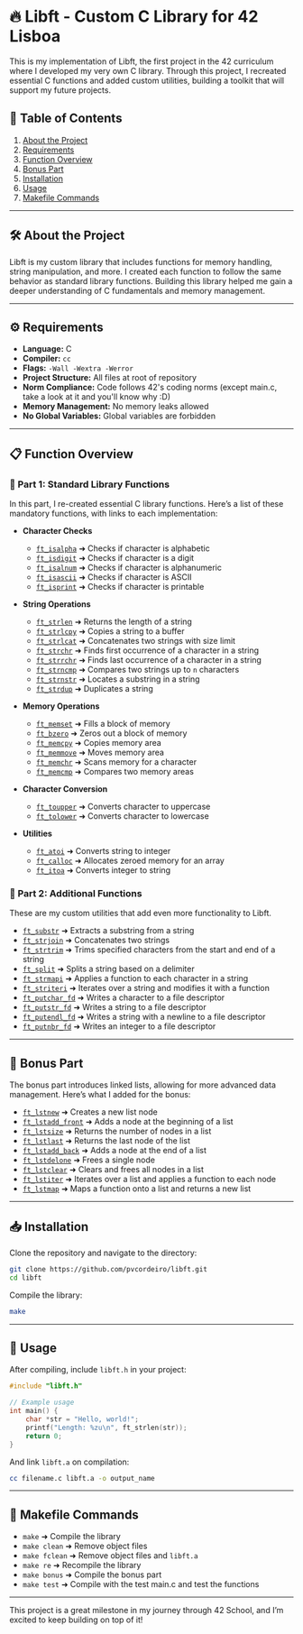 # 🔥 Libft - Custom C Library for 42 Lisboa

This is my implementation of Libft, the first project in the 42 curriculum where I developed my very own C library. Through this project, I recreated essential C functions and added custom utilities, building a toolkit that will support my future projects.

## 📑 Table of Contents
1. [About the Project](#-about-the-project)
2. [Requirements](#-requirements)
3. [Function Overview](#-function-overview)
4. [Bonus Part](#-bonus-part)
5. [Installation](#-installation)
6. [Usage](#-usage)
7. [Makefile Commands](#-makefile-commands)

---

## 🛠️ About the Project

Libft is my custom library that includes functions for memory handling, string manipulation, and more. I created each function to follow the same behavior as standard library functions. Building this library helped me gain a deeper understanding of C fundamentals and memory management.

---

## ⚙️ Requirements

- **Language:** C
- **Compiler:** `cc`
- **Flags:** `-Wall -Wextra -Werror`
- **Project Structure:** All files at root of repository
- **Norm Compliance:** Code follows 42's coding norms (except main.c, take a look at it and you'll know why :D)
- **Memory Management:** No memory leaks allowed
- **No Global Variables:** Global variables are forbidden

---

## 📋 Function Overview

### 🔹 Part 1: Standard Library Functions

In this part, I re-created essential C library functions. Here’s a list of these mandatory functions, with links to each implementation:

- **Character Checks**
  - [`ft_isalpha`](./ft_isalpha.c) ➜ Checks if character is alphabetic
  - [`ft_isdigit`](./ft_isdigit.c) ➜ Checks if character is a digit
  - [`ft_isalnum`](./ft_isalnum.c) ➜ Checks if character is alphanumeric
  - [`ft_isascii`](./ft_isascii.c) ➜ Checks if character is ASCII
  - [`ft_isprint`](./ft_isprint.c) ➜ Checks if character is printable

- **String Operations**
  - [`ft_strlen`](./ft_strlen.c) ➜ Returns the length of a string
  - [`ft_strlcpy`](./ft_strlcpy.c) ➜ Copies a string to a buffer
  - [`ft_strlcat`](./ft_strlcat.c) ➜ Concatenates two strings with size limit
  - [`ft_strchr`](./ft_strchr.c) ➜ Finds first occurrence of a character in a string
  - [`ft_strrchr`](./ft_strrchr.c) ➜ Finds last occurrence of a character in a string
  - [`ft_strncmp`](./ft_strncmp.c) ➜ Compares two strings up to `n` characters
  - [`ft_strnstr`](./ft_strnstr.c) ➜ Locates a substring in a string
  - [`ft_strdup`](./ft_strdup.c) ➜ Duplicates a string

- **Memory Operations**
  - [`ft_memset`](./ft_memset.c) ➜ Fills a block of memory
  - [`ft_bzero`](./ft_bzero.c) ➜ Zeros out a block of memory
  - [`ft_memcpy`](./ft_memcpy.c) ➜ Copies memory area
  - [`ft_memmove`](./ft_memmove.c) ➜ Moves memory area
  - [`ft_memchr`](./ft_memchr.c) ➜ Scans memory for a character
  - [`ft_memcmp`](./ft_memcmp.c) ➜ Compares two memory areas

- **Character Conversion**
  - [`ft_toupper`](./ft_toupper.c) ➜ Converts character to uppercase
  - [`ft_tolower`](./ft_tolower.c) ➜ Converts character to lowercase

- **Utilities**
  - [`ft_atoi`](./ft_atoi.c) ➜ Converts string to integer
  - [`ft_calloc`](./ft_calloc.c) ➜ Allocates zeroed memory for an array
  - [`ft_itoa`](./ft_itoa.c) ➜ Converts integer to string

### 🔹 Part 2: Additional Functions

These are my custom utilities that add even more functionality to Libft.

- [`ft_substr`](./ft_substr.c) ➜ Extracts a substring from a string
- [`ft_strjoin`](./ft_strjoin.c) ➜ Concatenates two strings
- [`ft_strtrim`](./ft_strtrim.c) ➜ Trims specified characters from the start and end of a string
- [`ft_split`](./ft_split.c) ➜ Splits a string based on a delimiter
- [`ft_strmapi`](./ft_strmapi.c) ➜ Applies a function to each character in a string
- [`ft_striteri`](./ft_striteri.c) ➜ Iterates over a string and modifies it with a function
- [`ft_putchar_fd`](./ft_putchar_fd.c) ➜ Writes a character to a file descriptor
- [`ft_putstr_fd`](./ft_putstr_fd.c) ➜ Writes a string to a file descriptor
- [`ft_putendl_fd`](./ft_putendl_fd.c) ➜ Writes a string with a newline to a file descriptor
- [`ft_putnbr_fd`](./ft_putnbr_fd.c) ➜ Writes an integer to a file descriptor

---

## 🌟 Bonus Part

The bonus part introduces linked lists, allowing for more advanced data management. Here’s what I added for the bonus:

- [`ft_lstnew`](./ft_lstnew.c) ➜ Creates a new list node
- [`ft_lstadd_front`](./ft_lstadd_front.c) ➜ Adds a node at the beginning of a list
- [`ft_lstsize`](./ft_lstsize.c) ➜ Returns the number of nodes in a list
- [`ft_lstlast`](./ft_lstlast.c) ➜ Returns the last node of the list
- [`ft_lstadd_back`](./ft_lstadd_back.c) ➜ Adds a node at the end of a list
- [`ft_lstdelone`](./ft_lstdelone.c) ➜ Frees a single node
- [`ft_lstclear`](./ft_lstclear.c) ➜ Clears and frees all nodes in a list
- [`ft_lstiter`](./ft_lstiter.c) ➜ Iterates over a list and applies a function to each node
- [`ft_lstmap`](./ft_lstmap.c) ➜ Maps a function onto a list and returns a new list

---

## 📥 Installation

Clone the repository and navigate to the directory:

```bash
git clone https://github.com/pvcordeiro/libft.git
cd libft
```

Compile the library:

```bash
make
```

---

## 🚀 Usage

After compiling, include `libft.h` in your project:

```c
#include "libft.h"

// Example usage
int main() {
    char *str = "Hello, world!";
    printf("Length: %zu\n", ft_strlen(str));
    return 0;
}
```

And link `libft.a` on compilation:

```bash
cc filename.c libft.a -o output_name
```
---

## 📝 Makefile Commands

- `make` ➜ Compile the library
- `make clean` ➜ Remove object files
- `make fclean` ➜ Remove object files and `libft.a`
- `make re` ➜ Recompile the library
- `make bonus` ➜ Compile the bonus part
- `make test` ➜ Compile with the test main.c and test the functions

---

This project is a great milestone in my journey through 42 School, and I’m excited to keep building on top of it!

